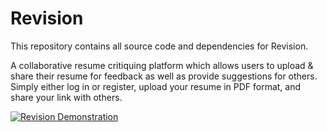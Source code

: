 # Revision

This repository contains all source code and dependencies for Revision.

A collaborative resume critiquing platform which allows users to upload &amp; share their resume for feedback as well as provide suggestions for others. Simply either log in or register, upload your resume in PDF format, and share your link with others.

[![Revision Demonstration](https://j.gifs.com/k8W876.gif)](https://www.youtube.com/watch?v=dQMEcFemVak)
